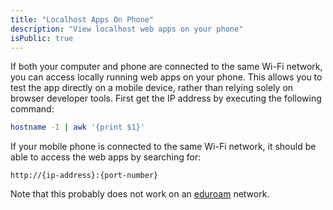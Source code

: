 ```yaml
---
title: "Localhost Apps On Phone"
description: "View localhost web apps on your phone"
isPublic: true
---
```


If both your computer and phone are connected to the same Wi-Fi network, you
can access locally running web apps on your phone. This allows you to test the
app directly on a mobile device, rather than relying solely on browser developer
tools. First get the IP address by executing the following command:

```sh
hostname -I | awk '{print $1}'
```

If your mobile phone is connected to the same Wi-Fi network, it should be able
to access the web apps by searching for:

```
http://{ip-address}:{port-number}
```

Note that this probably does not work on an [eduroam](eduroam) network.

